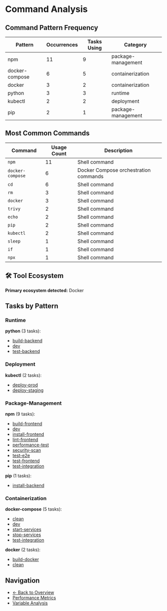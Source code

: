 # Command Analysis

## Command Pattern Frequency

| Pattern | Occurrences | Tasks Using | Category |
|---------|-------------|-------------|-----------|
| npm | 11 | 9 | package-management |
| docker-compose | 6 | 5 | containerization |
| docker | 3 | 2 | containerization |
| python | 3 | 3 | runtime |
| kubectl | 2 | 2 | deployment |
| pip | 2 | 1 | package-management |

## Most Common Commands

| Command | Usage Count | Description |
|---------|-------------|-------------|
| `npm` | 11 | Shell command |
| `docker-compose` | 6 | Docker Compose orchestration commands |
| `cd` | 6 | Shell command |
| `rm` | 3 | Shell command |
| `docker` | 3 | Shell command |
| `trivy` | 2 | Shell command |
| `echo` | 2 | Shell command |
| `pip` | 2 | Shell command |
| `kubectl` | 2 | Shell command |
| `sleep` | 1 | Shell command |
| `if` | 1 | Shell command |
| `npx` | 1 | Shell command |

## 🛠️ Tool Ecosystem

**Primary ecosystem detected:** Docker

## Tasks by Pattern

### Runtime

**python** (3 tasks):
- [build-backend](../tasks/build-backend.md)
- [dev](../tasks/dev.md)
- [test-backend](../tasks/test-backend.md)

### Deployment

**kubectl** (2 tasks):
- [deploy-prod](../tasks/deploy-prod.md)
- [deploy-staging](../tasks/deploy-staging.md)

### Package-Management

**npm** (9 tasks):
- [build-frontend](../tasks/build-frontend.md)
- [dev](../tasks/dev.md)
- [install-frontend](../tasks/install-frontend.md)
- [lint-frontend](../tasks/lint-frontend.md)
- [performance-test](../tasks/performance-test.md)
- [security-scan](../tasks/security-scan.md)
- [test-e2e](../tasks/test-e2e.md)
- [test-frontend](../tasks/test-frontend.md)
- [test-integration](../tasks/test-integration.md)

**pip** (1 tasks):
- [install-backend](../tasks/install-backend.md)

### Containerization

**docker-compose** (5 tasks):
- [clean](../tasks/clean.md)
- [dev](../tasks/dev.md)
- [start-services](../tasks/start-services.md)
- [stop-services](../tasks/stop-services.md)
- [test-integration](../tasks/test-integration.md)

**docker** (2 tasks):
- [build-docker](../tasks/build-docker.md)
- [clean](../tasks/clean.md)

## Navigation

- [← Back to Overview](../README.md)
- [Performance Metrics](performance.md)
- [Variable Analysis](variables.md)
